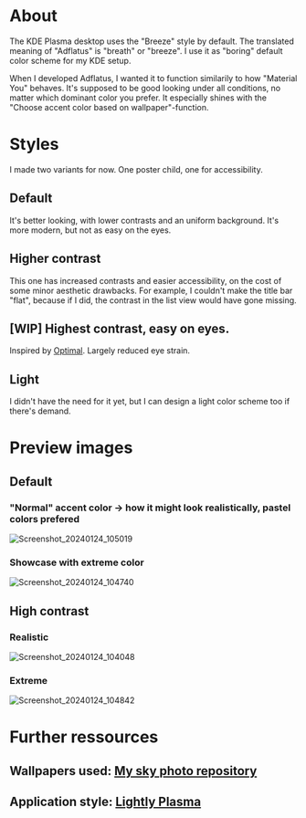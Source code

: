# About  
The KDE Plasma desktop uses the "Breeze" style by default. 
The translated meaning of "Adflatus" is "breath" or "breeze". 
I use it as "boring" default color scheme for my KDE setup.  

When I developed Adflatus, I wanted it to function similarily to how "Material You" behaves.
It's supposed to be good looking under all conditions, no matter which dominant color you prefer. It especially shines with the "Choose accent color based on wallpaper"-function.  

# Styles
I made two variants for now. One poster child, one for accessibility.
## Default
It's better looking, with lower contrasts and an uniform background. It's more modern, but not as easy on the eyes.  
## Higher contrast
This one has increased contrasts and easier accessibility, on the cost of some minor aesthetic drawbacks.
For example, I couldn't make the title bar "flat", because if I did, the contrast in the list view would have gone missing.
## [WIP] Highest contrast, easy on eyes.
Inspired by [Optimal](https://github.com/MilesBHuff/Optimality-Theme). Largely reduced eye strain.
## Light
I didn't have the need for it yet, but I can design a light color scheme too if there's demand.

# Preview images
## Default
### "Normal" accent color -> how it might look realistically, pastel colors prefered
![Screenshot_20240124_105019](https://github.com/gluckgluckwasserbauch/adflatus-kde/assets/99470494/58f41c7d-ebdc-4fa8-9982-1e351c22025f)
### Showcase with extreme color
![Screenshot_20240124_104740](https://github.com/gluckgluckwasserbauch/adflatus-kde/assets/99470494/e662fd13-bdb5-4d6e-b12d-5ec1714762a8)
## High contrast
### Realistic
![Screenshot_20240124_104048](https://github.com/gluckgluckwasserbauch/adflatus-kde/assets/99470494/c1335479-900d-4109-a2db-ef365f282956)
### Extreme
![Screenshot_20240124_104842](https://github.com/gluckgluckwasserbauch/adflatus-kde/assets/99470494/f6fc2065-eeb8-4c7b-aa1c-e572920e9653)

# Further ressources
## Wallpapers used: [My sky photo repository](https://github.com/gluckgluckwasserbauch/lucy-in-the-sky-with-pixels)
## Application style: [Lightly Plasma](https://github.com/doncsugar/lightly-plasma)
